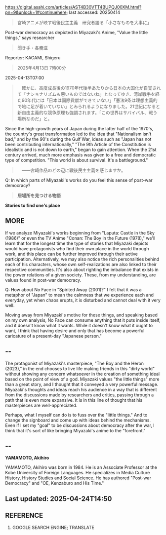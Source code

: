 https://digital.asahi.com/articles/AST4B30VTT4BUPQJ00XM.html?pn=9&unlock=1#continuehere; last accessed: 20250414

> 宮崎アニメが映す戦後民主主義　研究者語る「小さなものを大事に」

Post-war democracy as depicted in Miyazaki's Anime, "Value the little things," says researcher

> 聞き手・各務滋

Reporter: KAGAMI, Shigeru

> 2025年4月13日 7時00分

2025-04-13T07:00

> 　確かに、高度成長後の1970年代後半あたりから日本の大国化が自覚されて「ナショナリズムも悪いものではないね」となってゆき、湾岸戦争を経た90年代には「日本は国際貢献ができていない」「憲法9条は理想主義的で地に足が着いていない」とみられるようになりました。21世紀になると新自由主義的な競争原理も強調されます。「この世界はサバイバル、戦う場所なのだ」と。

Since the high-growth years of Japan during the latter half of the 1970's, the country's great transformation led to the idea that "Nationalism isn't bad," and by the 90's during the Gulf War, ideas such as "Japan has not been contributing internationally," "The 9th Article of the Constitution is idealistic and is not down to earth," began to gain attention. When the 21st century arrived, much more emphasis was given to a free and democratic type of competition. "This world is about survival. It's a battleground."

> 　――宮崎作品のどの辺に戦後民主主義を感じますか。

Q: In which parts of Miyazaki's works do you feel this sense of post-war democracy?

> <b>居場所を見つける物語</b>

<b>Stories to find one's place</b>

## MORE

If we analyze Miyazaki's works beginning from "Laputa: Castle in the Sky (1986)" or even the TV Anime "Conan: The Boy in the Future (1978)," we'll learn that for the longest time the type of stories that Miyazaki depicts would have protagonists who find their own place in the world through work, and this place can be further improved through their active participation. Alternatively, we may also notice the rich personalities behind each of his characters, whose own self-realizations are also linked to their respective communities. It's also about righting the imbalance that exists in the power relations of a given society. These, from my understanding, are values found in post-war democracy.

Q: How about No Face in "Spirited Away (2001)?" I felt that it was a metaphor of "Japan" to mean the calmness that we experience each and everyday, yet when chaos erupts, it is disturbed and cannot deal with it very well.

Moving away from Miyazaki's motive for these things, and speaking based on my own analysis, No Face can consume anything that it puts inside itself, and it doesn't know what it wants. While it doesn't know what it ought to want, I think that having desire and only that has become a powerful caricature of a present-day "Japanese person." 

## --

The protagonist of Miyazaki's masterpiece, "The Boy and the Heron (2023)," in the end chooses to live life making friends in this "dirty world" without showing any concern whatsoever in the creation of something ideal based on the point of view of a god. Miyazaki values "the little things" more than a great story, and I thought that it conveyed a very powerful message. Miyazaki's thoughts and ideas reach his audience in a way that is different from the discussions made by researchers and critics, passing through a path that is even more expansive. It is in this line of thought that his masterpieces are well-appreciated.

Perhaps, what I myself can do is to fuss over the "little things." And to change the signboard and come up with ideas behind the mechanisms. Even if I set my "goal" to be discussions about democracy after the war, I think that it's sort of like bringing Miyazaki's anime to the "forefront."

## --

<b>YAMAMOTO, Akihiro</b>

YAMAMOTO, Akihiro was born in 1984. He is an Associate Professor at the Kobe University of Foreign Languages. He specializes in Media Culture History, History Studies and Social Science. He has authored "Post-war Democracy" and "OE, Kenzaburo and His Time."

## Last updated: 2025-04-24T14:50

## REFERENCE

1) GOOGLE SEARCH ENGINE; TRANSLATE